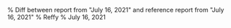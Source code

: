 % Diff between report from "July 16, 2021" and reference report from "July 16, 2021"
% Reffy
% July 16, 2021

